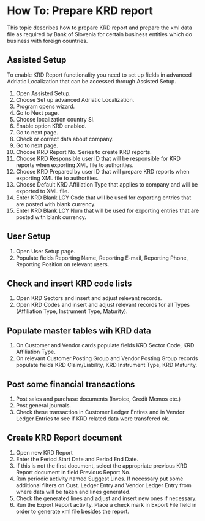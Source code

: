 # How To: Prepare KRD report

This topic describes how to prepare KRD report and prepare the xml data file as required by Bank of Slovenia for certain business entities which do business with foreign countries.

## Assisted Setup

To enable KRD Report functionality you need to set up fields in advanced Adriatic Localization that can be accessed through Assisted Setup.

1. Open Assisted Setup.
2. Choose Set up advanced Adriatic Localization.
3. Program opens wizard.
4. Go to Next page.
5. Choose localization country SI.
6. Enable option KRD enabled.
7. Go to next page.
8. Check or correct data about company.
9. Go to next page.
10. Choose KRD Report No. Series to create KRD reports.
11. Choose KRD Responsible user ID that will be responsible for KRD reports when exporting XML file to authorities.
12. Choose KRD Prepared by user ID that will prepare KRD reports when exporting XML file to authorities.
13. Choose Default KRD Affiliation Type that applies to company and will be exported to XML file.
14. Enter KRD Blank LCY Code that will be used for exporting entries that are posted with blank currency. 
15. Enter KRD Blank LCY Num that will be used for exporting entries that are posted with blank currency.

## User Setup

1. Open User Setup page. 
2. Populate fields Reporting Name, Reporting E-mail, Reporting Phone, Reporting Position on relevant users.

## Check and insert KRD code lists

1. Open KRD Sectors and insert and adjust relevant records.
2. Open KRD Codes and insert and adjust relevant records for all Types (Affiliation Type, Instrument Type, Maturity).

## Populate master tables wih KRD data

1. On Customer and Vendor cards populate fields KRD Sector Code, KRD Affiliation Type.
2. On relevant Customer Posting Group and Vendor Posting Group records populate fields KRD Claim/Liability, KRD Instrument Type, KRD Maturity.

## Post some financial transactions

1. Post sales and purchase documents (Invoice, Credit Memos etc.)
2. Post general journals.
3. Check these transaction in Customer Ledger Entires and in Vendor Ledger Entries to see if KRD related data were transfered ok.

## Create KRD Report document

1. Open new KRD Report
2. Enter the Period Start Date and Period End Date.
3. If this is not the first document, select the appropriate previous KRD Report document in field Previous Report No.
4. Run periodic activity named Suggest Lines. If necessary put some additional filters on Cust. Ledger Entry and Vendor Ledger Entry from where data will be taken and lines generated.
5. Check the generated lines and adjust and insert new ones if necessary.
6. Run the Export Report activity. Place a check mark in Export File field in order to generate xml file besides the report.